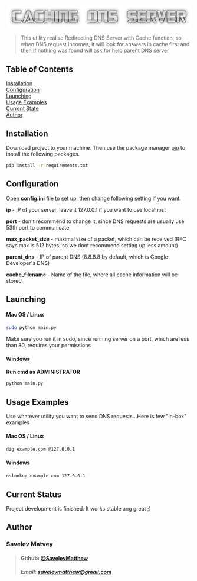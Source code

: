 ![# CachingDNS](./Images/CachingDNSLogo.png)
> This utility realise Redirecting DNS Server with Cache function, so when DNS request incomes, it will look for answers in cache first and then if nothing was found will ask for help parent DNS server

## Table of Contents
[Installation](#installation)\
[Configuration](#configuration)\
[Launching](#launching)\
[Usage Examples](#usage-examples)\
[Current State](#current-status)\
[Author](#author)

## Installation
Download project to your machine.
Then use the package manager [pip](https://pip.pypa.io/en/stable/) to install the following packages.

```bash
pip install -r requirements.txt
```

## Configuration

Open **config.ini** file to set up, then change following setting if you want:

**ip** - IP of your server, leave it 127.0.0.1 if you want to use localhost

**port** - don't recommend to change it, since DNS requests are usually use 53th port to communicate

**max_packet_size** - maximal size of a packet, which can be received (RFC says max is 512 bytes, so we dont recommend setting up less amount)

**parent_dns** - IP of parent DNS (8.8.8.8 by default, which is Google Developer's DNS)

**cache_filename** - Name of the file, where all cache information will be stored

## Launching

#### Mac OS / Linux

```bash
sudo python main.py
```
Make sure you run it in sudo, since running server on a port, which are less than 80, requires your permissions

#### Windows
**Run cmd as ADMINISTRATOR**
```bash
python main.py
```

## Usage Examples

Use whatever utility you want to send DNS requests...Here is few "in-box" examples

#### Mac OS / Linux

```bash
dig example.com @127.0.0.1
```

#### Windows
```bash
nslookup example.com 127.0.0.1
```

## Current Status
Project development is finished. It works stable ang great ;)

## Author
### Savelev Matvey
> #### Github: [@SavelevMatthew](https://github.com/SavelevMatthew)
> ##### Email: savelevmatthew@gmail.com
